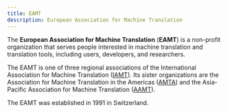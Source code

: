 ```yaml
---
title: EAMT
description: European Association for Machine Translation
---
```


The **European Association for Machine Translation** (**EAMT**) is a non-profit organization that serves people interested in machine translation and translation tools, including users, developers, and researchers.

The EAMT is one of three regional associations of the International Association for Machine Translation \([IAMT](organizations/iamt.md)\). Its sister organizations are the Association for Machine Translation in the Americas \([AMTA](organizations/amta.md)\) and the Asia-Pacific Association for Machine Translation \([AAMT](organization/aamt.md)\).

The EAMT was established in 1991 in Switzerland.
